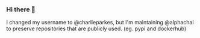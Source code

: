 ### Hi there 👋

I changed my username to @charlieparkes, but I'm maintaining @alphachai to preserve repositories that are publicly used. (eg. pypi and dockerhub)
